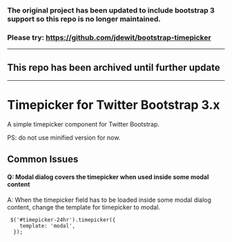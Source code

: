 ### The original project has been updated to include bootstrap 3 support so this repo is no longer maintained. 
### Please try: https://github.com/jdewit/bootstrap-timepicker

------------------------------------------
This repo has been archived until further update
------------------------------------------
- - - - - - - - - - - - - - - - - - - - - - - - - - - - - - - - - - - - - - - - - - - - - - - - 

Timepicker for Twitter Bootstrap 3.x
=======

A simple timepicker component for Twitter Bootstrap.

PS: do not use minified version for now.


## Common Issues

#### Q: Modal dialog covers the timepicker when used inside some modal content
A: When the timepicker field has to be loaded inside some modal dialog content, change the template for timepicker to modal. 
````
 $('#timepicker-24hr').timepicker({
    template: 'modal',
  });
  ````
  
